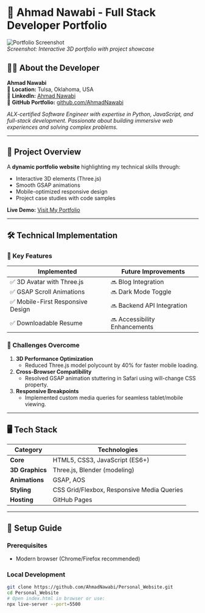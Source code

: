 # 🚀 Ahmad Nawabi - Full Stack Developer Portfolio  

![Portfolio Screenshot](https://raw.githubusercontent.com/AhmadNawabi/Personal_Website/images/portfolio-preview.png)  
*Screenshot: Interactive 3D portfolio with project showcase*

## 👨‍💻 About the Developer  
**Ahmad Nawabi**  
📍 **Location:** Tulsa, Oklahoma, USA  
🔗 **LinkedIn:** [Ahmad Nawabi](https://www.linkedin.com/in/ahmadshamoonnawabi)  
📂 **GitHub Portfolio:** [github.com/AhmadNawabi](https://github.com/AhmadNawabi)  

*ALX-certified Software Engineer with expertise in Python, JavaScript, and full-stack development. Passionate about building immersive web experiences and solving complex problems.*  

---

## 🌟 Project Overview  
A **dynamic portfolio website** highlighting my technical skills through:  
- Interactive 3D elements (Three.js)  
- Smooth GSAP animations  
- Mobile-optimized responsive design  
- Project case studies with code samples  

**Live Demo:** [Visit My Portfolio](https://ahmadnawabi.github.io/Personal_Website)  

---

## 🛠️ Technical Implementation  

### 🔧 Key Features  
| Implemented | Future Improvements |
|------------|---------------------|
| ✅ 3D Avatar with Three.js | 🔜 Blog Integration |
| ✅ GSAP Scroll Animations | 🔜 Dark Mode Toggle |
| ✅ Mobile-First Responsive Design | 🔜 Backend API Integration |
| ✅ Downloadable Resume | 🔜 Accessibility Enhancements |

### 🧠 Challenges Overcome  
1. **3D Performance Optimization**  
   - Reduced Three.js model polycount by 40% for faster mobile loading.  
2. **Cross-Browser Compatibility**  
   - Resolved GSAP animation stuttering in Safari using will-change CSS property.  
3. **Responsive Breakpoints**  
   - Implemented custom media queries for seamless tablet/mobile viewing.  

---

## 🖥️ Tech Stack  

| Category       | Technologies |
|----------------|--------------|
| **Core**       | HTML5, CSS3, JavaScript (ES6+) |
| **3D Graphics**| Three.js, Blender (modeling) |
| **Animations** | GSAP, AOS |
| **Styling**    | CSS Grid/Flexbox, Responsive Media Queries |
| **Hosting**    | GitHub Pages |

---

## 🚀 Setup Guide  

### Prerequisites  
- Modern browser (Chrome/Firefox recommended)  

### Local Development  
```bash
git clone https://github.com/AhmadNawabi/Personal_Website.git
cd Personal_Website
# Open index.html in browser or use:
npx live-server --port=5500

